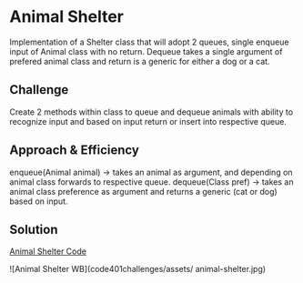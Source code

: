 
# Animal Shelter
Implementation of a Shelter class that will adopt 2 queues, single enqueue input of Animal class with no return. Dequeue takes a single argument of prefered animal class and return is a generic for either a dog or a cat. 
## Challenge
Create 2 methods within class to queue and dequeue animals with ability to recognize input and based on input return or insert into respective queue.

## Approach & Efficiency
enqueue(Animal animal) -> takes an animal as argument, and depending on animal class forwards to respective queue.
dequeue(Class pref) -> takes an animal class preference as argument and returns a generic (cat or dog) based on input. 

## Solution
[Animal Shelter Code](/code401challenges/src/main/java/utilities/AnimalShelter.java)

![Animal Shelter WB](code401challenges/assets/ animal-shelter.jpg)
